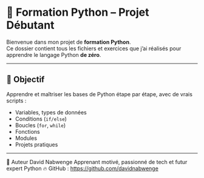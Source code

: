 # 🐍 Formation Python – Projet Débutant

Bienvenue dans mon projet de **formation Python**.  
Ce dossier contient tous les fichiers et exercices que j’ai réalisés pour apprendre le langage Python **de zéro**.

---

## 🎯 Objectif

Apprendre et maîtriser les bases de Python étape par étape, avec de vrais scripts :

- Variables, types de données
- Conditions (`if/else`)
- Boucles (`for`, `while`)
- Fonctions
- Modules
- Projets pratiques

---
🧠 Auteur
David Nabwenge
Apprenant motivé, passionné de tech et futur expert Python 🔥
GitHub : https://github.com/davidnabwenge
